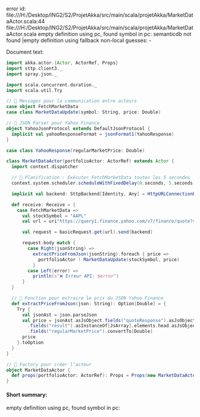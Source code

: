 error id: file:///H:/Desktop/ING2/S2/ProjetAkka/src/main/scala/projetAkka/MarketDataActor.scala:44
file:///H:/Desktop/ING2/S2/ProjetAkka/src/main/scala/projetAkka/MarketDataActor.scala
empty definition using pc, found symbol in pc: 
semanticdb not found
|empty definition using fallback
non-local guesses:
	 -

Document text:

```scala
import akka.actor.{Actor, ActorRef, Props}
import sttp.client3._
import spray.json._

import scala.concurrent.duration._
import scala.util.Try

// 📌 Messages pour la communication entre acteurs
case object FetchMarketData
case class MarketDataUpdate(symbol: String, price: Double)

// 📌 JSON Parser pour Yahoo Finance
object YahooJsonProtocol extends DefaultJsonProtocol {
  implicit val yahooResponseFormat = jsonFormat1(YahooResponse)
}

case class YahooResponse(regularMarketPrice: Double)

class MarketDataActor(portfolioActor: ActorRef) extends Actor {
  import context.dispatcher

  // 📌 Planification : Exécuter FetchMarketData toutes les 5 secondes
  context.system.scheduler.scheduleWithFixedDelay(0.seconds, 5.seconds, self, FetchMarketData)

  implicit val backend: SttpBackend[Identity, Any] = HttpURLConnectionBackend()

  def receive: Receive = {
    case FetchMarketData =>
      val stockSymbol = "AAPL"
      val url = uri"https://query1.finance.yahoo.com/v7/finance/quote?symbols=$stockSymbol"

      val request = basicRequest.get(url).send(backend)

      request.body match {
        case Right(jsonString) =>
          extractPriceFromJson(jsonString).foreach { price =>
            portfolioActor ! MarketDataUpdate(stockSymbol, price)
          }
        case Left(error) =>
          println(s"❌ Erreur API: $error")
      }
  }

  // 📌 Fonction pour extraire le prix du JSON Yahoo Finance
  def extractPriceFromJson(json: String): Option[Double] = {
    Try {
      val jsonAst = json.parseJson
      val price = jsonAst.asJsObject.fields("quoteResponse").asJsObject
        .fields("result").asInstanceOf[JsArray].elements.head.asJsObject
        .fields("regularMarketPrice").convertTo[Double]
      price
    }.toOption
  }
}

// 📌 Factory pour créer l’acteur
object MarketDataActor {
  def props(portfolioActor: ActorRef): Props = Props(new MarketDataActor(portfolioActor))
}

```

#### Short summary: 

empty definition using pc, found symbol in pc: 